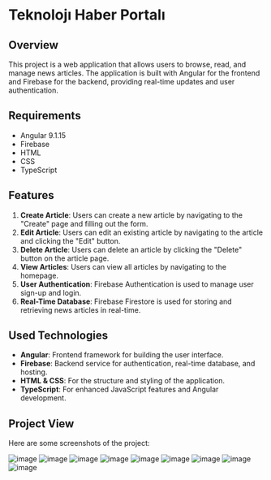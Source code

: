 # Teknolojı Haber Portalı

## Overview

This project is a web application that allows users to browse, read, and manage news articles. The application is built with Angular for the frontend and Firebase for the backend, providing real-time updates and user authentication.

## Requirements

- Angular 9.1.15
- Firebase
- HTML
- CSS
- TypeScript

## Features

1. **Create Article**: Users can create a new article by navigating to the "Create" page and filling out the form.
2. **Edit Article**: Users can edit an existing article by navigating to the article and clicking the "Edit" button.
3. **Delete Article**: Users can delete an article by clicking the "Delete" button on the article page.
4. **View Articles**: Users can view all articles by navigating to the homepage.
5. **User Authentication**: Firebase Authentication is used to manage user sign-up and login.
6. **Real-Time Database**: Firebase Firestore is used for storing and retrieving news articles in real-time.

## Used Technologies

- **Angular**: Frontend framework for building the user interface.
- **Firebase**: Backend service for authentication, real-time database, and hosting.
- **HTML & CSS**: For the structure and styling of the application.
- **TypeScript**: For enhanced JavaScript features and Angular development.

## Project View

Here are some screenshots of the project:

![image](https://github.com/user-attachments/assets/50ee1aa0-806d-46ea-a741-45e4de949ff1)
![image](https://github.com/user-attachments/assets/05fb0cf6-6857-47c3-a528-1e647c79071a)
![image](https://github.com/user-attachments/assets/c5d258cc-15ab-4f4d-8f8b-937ba4d6fea0)
![image](https://github.com/user-attachments/assets/34701535-9dbb-4b86-8a95-7252455804d9)
![image](https://github.com/user-attachments/assets/83911942-dfa2-4274-8f1b-75d8dad0df10)
![image](https://github.com/user-attachments/assets/189309a0-9acf-451c-b324-aa5384620d4e)
![image](https://github.com/user-attachments/assets/e45fe1ac-b052-4eb6-8df3-2ab37e11ee6a)
![image](https://github.com/user-attachments/assets/f087d443-2aaa-4dd9-a769-a789e344729e)
![image](https://github.com/user-attachments/assets/7518cc58-a3e2-4288-9e5b-46f0bfb3010f)


